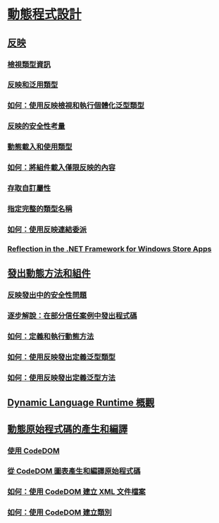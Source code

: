 # [動態程式設計](index.md)
## [反映](reflection.md)
### [檢視類型資訊](viewing-type-information.md)
### [反映和泛用類型](reflection-and-generic-types.md)
### [如何：使用反映檢視和執行個體化泛型類型](how-to-examine-and-instantiate-generic-types-with-reflection.md)
### [反映的安全性考量](security-considerations-for-reflection.md)
### [動態載入和使用類型](dynamically-loading-and-using-types.md)
### [如何：將組件載入僅限反映的內容](how-to-load-assemblies-into-the-reflection-only-context.md)
### [存取自訂屬性](accessing-custom-attributes.md)
### [指定完整的類型名稱](specifying-fully-qualified-type-names.md)
### [如何：使用反映連結委派](how-to-hook-up-a-delegate-using-reflection.md)
### [Reflection in the .NET Framework for Windows Store Apps](reflection-for-windows-store-apps.md)
## [發出動態方法和組件](emitting-dynamic-methods-and-assemblies.md)
### [反映發出中的安全性問題](security-issues-in-reflection-emit.md)
### [逐步解說：在部分信任案例中發出程式碼](walkthrough-emitting-code-in-partial-trust-scenarios.md)
### [如何：定義和執行動態方法](how-to-define-and-execute-dynamic-methods.md)
### [如何：使用反映發出定義泛型類型](how-to-define-a-generic-type-with-reflection-emit.md)
### [如何：使用反映發出定義泛型方法](how-to-define-a-generic-method-with-reflection-emit.md)
## [Dynamic Language Runtime 概觀](dynamic-language-runtime-overview.md)
## [動態原始程式碼的產生和編譯](dynamic-source-code-generation-and-compilation.md)
### [使用 CodeDOM](using-the-codedom.md)
### [從 CodeDOM 圖表產生和編譯原始程式碼](generating-and-compiling-source-code-from-a-codedom-graph.md)
### [如何：使用 CodeDOM 建立 XML 文件檔案](how-to-create-an-xml-documentation-file-using-codedom.md)
### [如何：使用 CodeDOM 建立類別](how-to-create-a-class-using-codedom.md)
